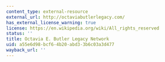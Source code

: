 ```yaml
---
content_type: external-resource
external_url: http://octaviabutlerlegacy.com/
has_external_license_warning: true
license: https://en.wikipedia.org/wiki/All_rights_reserved
status: ''
title: Octavia E. Butler Legacy Network
uid: a55e6d98-bcf6-4b20-abd3-3b6c03a3d477
wayback_url: ''
---
```

